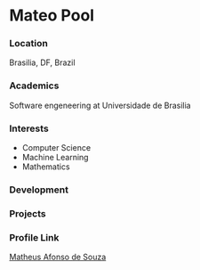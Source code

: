 # Mateo Pool

### Location

Brasilia, DF, Brazil

### Academics

Software engeneering at Universidade de Brasilia

### Interests

<ul>
  <li>Computer Science</li>
  <li>Machine Learning</li>
  <li>Mathematics</li>
</ul>

### Development


### Projects




### Profile Link

[Matheus Afonso de Souza](https://github.com/Matheusafonsouza)
